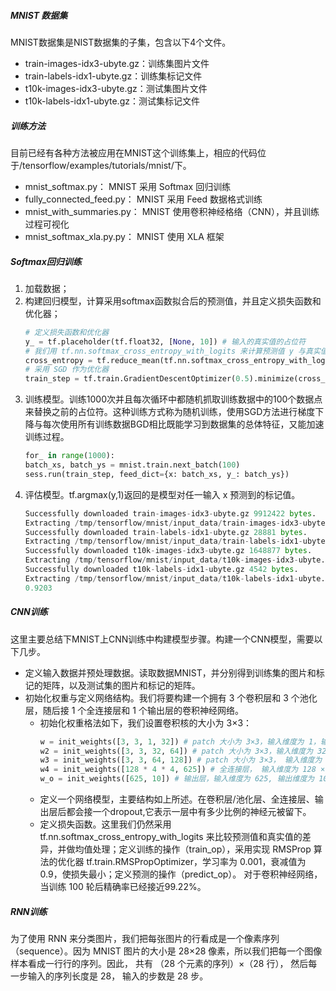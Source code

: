 ##### MNIST 数据集
MNIST数据集是NIST数据集的子集，包含以下4个文件。
 - train-images-idx3-ubyte.gz：训练集图片文件
 - train-labels-idx1-ubyte.gz：训练集标记文件
 - t10k-images-idx3-ubyte.gz：测试集图片文件
 - t10k-labels-idx1-ubyte.gz：测试集标记文件

##### 训练方法
目前已经有各种方法被应用在MNIST这个训练集上，相应的代码位于/tensorflow/examples/tutorials/mnist/下。
 - mnist_softmax.py： MNIST 采用 Softmax 回归训练
 - fully_connected_feed.py： MNIST 采用 Feed 数据格式训练
 - mnist_with_summaries.py： MNIST 使用卷积神经格络（CNN），并且训练过程可视化
 - mnist_softmax_xla.py.py： MNIST 使用 XLA 框架

 ##### Softmax回归训练
 1. 加载数据；
 2. 构建回归模型，计算采用softmax函数拟合后的预测值，并且定义损失函数和优化器；
    ```python
    # 定义损失函数和优化器
    y_ = tf.placeholder(tf.float32, [None, 10]) # 输入的真实值的占位符
    # 我们用 tf.nn.softmax_cross_entropy_with_logits 来计算预测值 y 与真实值 y_的差值，并取均值
    cross_entropy = tf.reduce_mean(tf.nn.softmax_cross_entropy_with_logits(y, y_))
    # 采用 SGD 作为优化器
    train_step = tf.train.GradientDescentOptimizer(0.5).minimize(cross_entropy)
    ```
3. 训练模型。训练1000次并且每次循环中都随机抓取训练数据中的100个数据点来替换之前的占位符。这种训练方式称为随机训练，使用SGD方法进行梯度下降与每次使用所有训练数据BGD相比既能学习到数据集的总体特征，又能加速训练过程。
    ```python
    for_ in range(1000):
    batch_xs, batch_ys = mnist.train.next_batch(100)
    sess.run(train_step, feed_dict={x: batch_xs, y_: batch_ys})
    ```
4. 评估模型。tf.argmax(y,1)返回的是模型对任一输入 x 预测到的标记值。
    ```python
    Successfully downloaded train-images-idx3-ubyte.gz 9912422 bytes.
    Extracting /tmp/tensorflow/mnist/input_data/train-images-idx3-ubyte.gz
    Successfully downloaded train-labels-idx1-ubyte.gz 28881 bytes.
    Extracting /tmp/tensorflow/mnist/input_data/train-labels-idx1-ubyte.gz
    Successfully downloaded t10k-images-idx3-ubyte.gz 1648877 bytes.
    Extracting /tmp/tensorflow/mnist/input_data/t10k-images-idx3-ubyte.gz
    Successfully downloaded t10k-labels-idx1-ubyte.gz 4542 bytes.
    Extracting /tmp/tensorflow/mnist/input_data/t10k-labels-idx1-ubyte.gz
    0.9203
    ```

 ##### CNN训练
这里主要总结下MNIST上CNN训练中构建模型步骤。构建一个CNN模型，需要以下几步。
- 定义输入数据并预处理数据。读取数据MNIST，并分别得到训练集的图片和标记的矩阵，以及测试集的图片和标记的矩阵。
- 初始化权重与定义网络结构。我们将要构建一个拥有 3 个卷积层和 3 个池化层，随后接 1 个全连接层和 1 个输出层的卷积神经网络。
	- 初始化权重格法如下，我们设置卷积核的大小为 3×3：
        ```python
        w = init_weights([3, 3, 1, 32]) # patch 大小为 3×3，输入维度为 1，输出维度为 32
        w2 = init_weights([3, 3, 32, 64]) # patch 大小为 3×3，输入维度为 32，输出维度为 64
        w3 = init_weights([3, 3, 64, 128]) # patch 大小为 3×3， 输入维度为 64，输出维度为 128
        w4 = init_weights([128 * 4 * 4, 625]) # 全连接层， 输入维度为 128 × 4 × 4,是上一层的输出数据又三维的转变成一维， 输出维度为 625
        w_o = init_weights([625, 10]) # 输出层，输入维度为 625, 输出维度为 10，代表 10 类(labels)
        ```
	- 定义一个网络模型，主要结构如上所述。在卷积层/池化层、全连接层、输出层后都会接一个dropout,它表示一层中有多少比例的神经元被留下。
	- 定义损失函数。这里我们仍然采用 tf.nn.softmax_cross_entropy_with_logits 来比较预测值和真实值的差异，并做均值处理；定义训练的操作（train_op），采用实现 RMSProp 算法的优化器 tf.train.RMSPropOptimizer，学习率为 0.001，衰减值为 0.9，使损失最小；定义预测的操作（predict_op）。
对于卷积神经网络，当训练 100 轮后精确率已经接近99.22%。

 ##### RNN训练
 为了使用 RNN 来分类图片，我们把每张图片的行看成是一个像素序列（sequence）。因为
MNIST 图片的大小是 28×28 像素，所以我们把每一个图像样本看成一行行的序列。因此， 共有
（28 个元素的序列）×（28 行）， 然后每一步输入的序列长度是 28， 输入的步数是 28 步。
